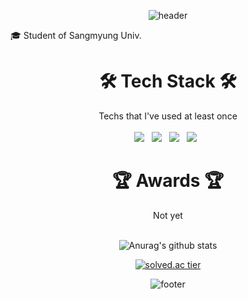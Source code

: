 <div align=center> 

<!--
이모지는 https://gist.github.com/rxaviers/7360908

태크스택은
<img src="https://img.shields.io/badge/쓰고자하는_텍스트-컬러코드?style=flat-square&logo=simpleicons에서_아이콘이름&logoColor=white"/></a>
https://simpleicons.org/
-->

![header](https://capsule-render.vercel.app/api?type=waving&color=C7D3ED&text=☃️%20Hi,%20I'm%20Hyeonbeen%20Park%20💙%20&height=300&fontSize=50)
  </div>

:mortar_board: Student of Sangmyung Univ.<br/>
<!--
🎨 love blue 💙❄️


# <div align=center> :raising_hand_woman: My Portfolio :raising_hand_woman: </div>

<div align=center> https://delirious-voyage-074.notion.site/Arongsnuna-a110a123bf8e41a2b674ae1a46e06044 </div>
<br/>
-->
# <div align=center> 🛠️ Tech Stack 🛠️
  <div align=center> Techs that I've used at least once </div>  
  <br/>
<div align=center> <img src="https://img.shields.io/badge/Python-3766AB?style=flat-square&logo=Python&logoColor=white"/></a> &nbsp;
<img src="https://img.shields.io/badge/C-A8B9CC?style=flat-square&logo=C&logoColor=white"/></a> &nbsp;
<img src="https://img.shields.io/badge/Java-007396?style=flat-square&logo=Java&logoColor=white"/></a> &nbsp;
<img src="https://img.shields.io/badge/MySQL-4479A1?style=flat-square&logo=MySQL&logoColor=white"/></a> &nbsp </div>


# <div align=center> 🏆 Awards 🏆 </div>
<div align=center>
  Not yet
  <br/> <br/> 
</div>
<div align=center> 

![Anurag's github stats](https://github-readme-stats.vercel.app/api?username=beeeeni&show_icons=true&theme=default) 


[![solved.ac tier](http://mazassumnida.wtf/api/v2/generate_badge?boj=gusqls2)](https://solved.ac/gusqls2)


![footer](https://capsule-render.vercel.app/api?type=waving&color=C7D3ED&height=200&section=footer)
  </div>
